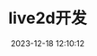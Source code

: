 ---
title: live2d开发
date: 2023-12-18 12:10:12
sidebar: true
sidebarDepth: 5
tags:
- 游戏开发
categories:
- "游戏设计等"
isShowComments: true
---